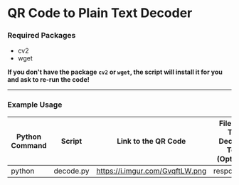 # QR Code to Plain Text Decoder

### Required Packages

- cv2
- wget

**If you don't have the package `cv2` or `wget`, the script will install it for you and ask to re-run the code!**

---

### Example Usage

Python Command | Script | Link to the QR Code | File With The Decoded Text (Optional)
--- | --- | --- | ---
python | decode.py | https://i.imgur.com/GvqftLW.png | response.txt
